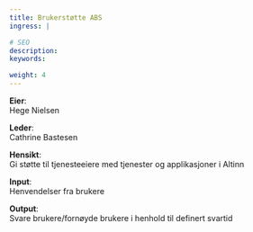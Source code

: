 ```yaml
---
title: Brukerstøtte ABS
ingress: |

# SEO
description:
keywords:

weight: 4
---
```


**Eier**:  
Hege Nielsen

**Leder**:  
Cathrine Bastesen

**Hensikt**:  
Gi støtte til tjenesteeiere med tjenester og applikasjoner i Altinn

**Input**:  
Henvendelser fra brukere

**Output**:  
Svare brukere/fornøyde brukere i henhold til definert svartid
